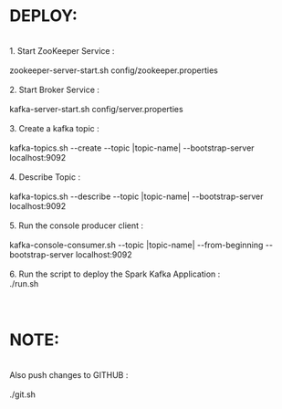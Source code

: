 <H1>DEPLOY:</H1><br>
1. Start ZooKeeper Service          : <br><br>zookeeper-server-start.sh config/zookeeper.properties<br><br>
2. Start Broker Service             : <br><br>kafka-server-start.sh config/server.properties<br><br>
3. Create a kafka topic             : <br><br>kafka-topics.sh --create --topic |topic-name| --bootstrap-server localhost:9092<br><br>
4. Describe Topic                   : <br><br>kafka-topics.sh --describe --topic |topic-name| --bootstrap-server localhost:9092<br><br>
5. Run the console producer client  : <br><br>kafka-console-consumer.sh --topic |topic-name| --from-beginning --bootstrap-server localhost:9092<br><br>
6. Run the script to deploy the Spark Kafka Application : <br>./run.sh<br><br><br>
<H1>NOTE:</H1><br>Also push changes to GITHUB : <br><br>./git.sh
